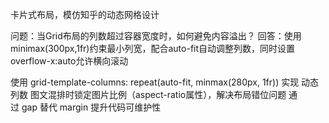 卡片式布局，模仿知乎的动态网格设计

问题：当Grid布局的列数超过容器宽度时，如何避免内容溢出？
回答：使用minimax(300px,1fr)约束最小列宽，配合auto-fit自动调整列数，同时设置overflow-x:auto允许横向滚动

使用 grid-template-columns: repeat(auto-fit, minmax(280px, 1fr)) 实现 动态列数
图文混排时锁定图片比例（aspect-ratio属性），解决布局错位问题
通过 gap 替代 margin 提升代码可维护性